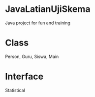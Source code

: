 # JavaLatianUjiSkema
Java project for fun and training

# Class
Person, Guru, Siswa, Main

# Interface
Statistical
